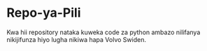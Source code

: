 # Repo-ya-Pili
Kwa hii repository nataka kuweka code za python ambazo nilifanya nikijifunza hiyo lugha nikiwa hapa Volvo Swiden.
